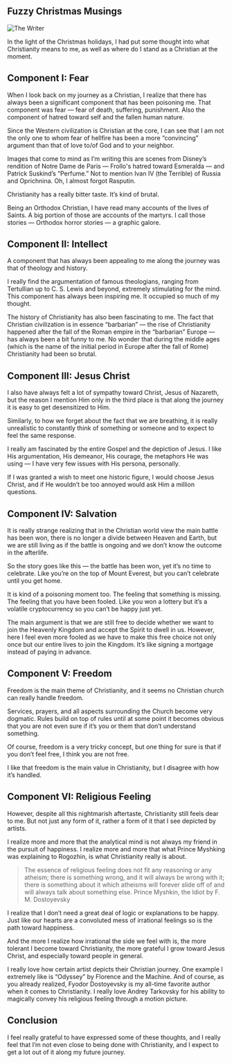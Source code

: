 ## Fuzzy Christmas Musings

![The Writer](https://cdn-images-1.medium.com/max/2400/0*vBP-yXJmV9ASUNTK)

In the light of the Christmas holidays, I had put some thought into what Christianity means to me, as well as where do I stand as a Christian at the moment.

## Component I: Fear

When I look back on my journey as a Christian, I realize that there has always been a significant component that has been poisoning me. That component was fear — fear of death, suffering, punishment. Also the component of hatred toward self and the fallen human nature.

Since the Western civilization is Christian at the core, I can see that I am not the only one to whom fear of hellfire has been a more “convincing” argument than that of love to/of God and to your neighbor.

Images that come to mind as I’m writing this are scenes from Disney’s rendition of Notre Dame de Paris — Frollo's hatred toward Esmeralda — and Patrick Suskind’s “Perfume.” Not to mention Ivan IV (the Terrible) of Russia and Oprichnina. Oh, I almost forgot Rasputin.

Christianity has a really bitter taste. It’s kind of brutal.

Being an Orthodox Christian, I have read many accounts of the lives of Saints. A big portion of those are accounts of the martyrs. I call those stories — Orthodox horror stories — a graphic galore.

## Component II: Intellect

A component that has always been appealing to me along the journey was that of theology and history.

I really find the argumentation of famous theologians, ranging from Tertullian up to C. S. Lewis and beyond, extremely stimulating for the mind. This component has always been inspiring me. It occupied so much of my thought.

The history of Christianity has also been fascinating to me. The fact that Christian civilization is in essence “barbarian” — the rise of Christianity happened after the fall of the Roman empire in the “barbarian” Europe — has always been a bit funny to me. No wonder that during the middle ages (which is the name of the initial period in Europe after the fall of Rome) Christianity had been so brutal.

## **Component III: Jesus Christ**

I also have always felt a lot of sympathy toward Christ, Jesus of Nazareth, but the reason I mention Him only in the third place is that along the journey it is easy to get desensitized to Him.

Similarly, to how we forget about the fact that we are breathing, it is really unrealistic to constantly think of something or someone and to expect to feel the same response.

I really am fascinated by the entire Gospel and the depiction of Jesus. I like His argumentation, His demeanor, His courage, the metaphors He was using — I have very few issues with His persona, personally.

If I was granted a wish to meet one historic figure, I would choose Jesus Christ, and if He wouldn’t be too annoyed would ask Him a million questions.

## **Component IV: Salvation**

It is really strange realizing that in the Christian world view the main battle has been won, there is no longer a divide between Heaven and Earth, but we are still living as if the battle is ongoing and we don’t know the outcome in the afterlife.

So the story goes like this — the battle has been won, yet it’s no time to celebrate. Like you’re on the top of Mount Everest, but you can’t celebrate until you get home.

It is kind of a poisoning moment too. The feeling that something is missing. The feeling that you have been fooled. Like you won a lottery but it’s a volatile cryptocurrency so you can’t be happy just yet.

The main argument is that we are still free to decide whether we want to join the Heavenly Kingdom and accept the Spirit to dwell in us. However, here I feel even more fooled as we have to make this free choice not only once but our entire lives to join the Kingdom. It’s like signing a mortgage instead of paying in advance.

## Component V: Freedom

Freedom is the main theme of Christianity, and it seems no Christian church can really handle freedom.

Services, prayers, and all aspects surrounding the Church become very dogmatic. Rules build on top of rules until at some point it becomes obvious that you are not even sure if it’s you or them that don’t understand something.

Of course, freedom is a very tricky concept, but one thing for sure is that if you don’t feel free, I think you are not free.

I like that freedom is the main value in Christianity, but I disagree with how it’s handled.

## Component VI: Religious Feeling

However, despite all this nightmarish aftertaste, Christianity still feels dear to me. But not just any form of it, rather a form of it that I see depicted by artists.

I realize more and more that the analytical mind is not always my friend in the pursuit of happiness. I realize more and more that what Prince Myshking was explaining to Rogozhin, is what Christianity really is about.

> The essence of religious feeling does not fit any reasoning or any atheism; there is something wrong, and it will always be wrong with it; there is something about it which atheisms will forever slide off of and will always talk about something else.
> Prince Myshkin, the Idiot by F. M. Dostoyevsky

I realize that I don’t need a great deal of logic or explanations to be happy. Just like our hearts are a convoluted mess of irrational feelings so is the path toward happiness.

And the more I realize how irrational the side we feel with is, the more tolerant I become toward Christianity, the more grateful I grow toward Jesus Christ, and especially toward people in general.

I really love how certain artist depicts their Christian journey. One example I extremely like is “Odyssey” by Florence and the Machine. And of course, as you already realized, Fyodor Dostoyevsky is my all-time favorite author when it comes to Christianity. I really love Andrey Tarkovsky for his ability to magically convey his religious feeling through a motion picture.

## Conclusion

I feel really grateful to have expressed some of these thoughts, and I really feel that I’m not even close to being done with Christianity, and I expect to get a lot out of it along my future journey.
